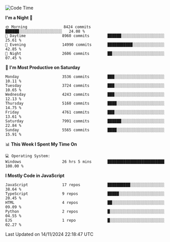 <!--START_SECTION:waka-->
![Code Time](http://img.shields.io/badge/Code%20Time-3%2C357%20hrs%2017%20mins-blue)

**I'm a Night 🦉** 

```text
🌞 Morning                8424 commits        ██████░░░░░░░░░░░░░░░░░░░   24.08 % 
🌆 Daytime                8960 commits        ██████░░░░░░░░░░░░░░░░░░░   25.61 % 
🌃 Evening                14990 commits       ███████████░░░░░░░░░░░░░░   42.85 % 
🌙 Night                  2606 commits        ██░░░░░░░░░░░░░░░░░░░░░░░   07.45 % 
```
📅 **I'm Most Productive on Saturday** 

```text
Monday                   3536 commits        ███░░░░░░░░░░░░░░░░░░░░░░   10.11 % 
Tuesday                  3724 commits        ███░░░░░░░░░░░░░░░░░░░░░░   10.65 % 
Wednesday                4243 commits        ███░░░░░░░░░░░░░░░░░░░░░░   12.13 % 
Thursday                 5160 commits        ████░░░░░░░░░░░░░░░░░░░░░   14.75 % 
Friday                   4761 commits        ███░░░░░░░░░░░░░░░░░░░░░░   13.61 % 
Saturday                 7991 commits        ██████░░░░░░░░░░░░░░░░░░░   22.84 % 
Sunday                   5565 commits        ████░░░░░░░░░░░░░░░░░░░░░   15.91 % 
```


📊 **This Week I Spent My Time On** 

```text
💻 Operating System: 
Windows                  26 hrs 5 mins       █████████████████████████   100.00 % 
```

**I Mostly Code in JavaScript** 

```text
JavaScript               17 repos            ██████████░░░░░░░░░░░░░░░   38.64 % 
TypeScript               9 repos             █████░░░░░░░░░░░░░░░░░░░░   20.45 % 
HTML                     4 repos             ██░░░░░░░░░░░░░░░░░░░░░░░   09.09 % 
Python                   2 repos             █░░░░░░░░░░░░░░░░░░░░░░░░   04.55 % 
EJS                      1 repo              █░░░░░░░░░░░░░░░░░░░░░░░░   02.27 % 
```




 Last Updated on 14/11/2024 22:18:47 UTC
<!--END_SECTION:waka-->

<!--
**likaiqiang/likaiqiang** is a ✨ _special_ ✨ repository because its `README.md` (this file) appears on your GitHub profile.

Here are some ideas to get you started:

- 🔭 I’m currently working on ...
- 🌱 I’m currently learning ...
- 👯 I’m looking to collaborate on ...
- 🤔 I’m looking for help with ...
- 💬 Ask me about ...
- 📫 How to reach me: ...
- 😄 Pronouns: ...
- ⚡ Fun fact: ...
-->
